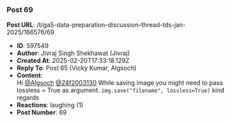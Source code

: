 ### Post 69
**Post URL**: /t/ga5-data-preparation-discussion-thread-tds-jan-2025/166576/69
- **ID**: 597549
- **Author**: Jivraj Singh Shekhawat (Jivraj)
- **Created At**: 2025-02-20T17:33:18.129Z
- **Reply To**: Post 65 (Vicky Kumar, Algsoch)
- **Content**:  
  Hi <a class="mention" href="/u/algsoch">@Algsoch</a> <a class="mention" href="/u/24f2003130">@24f2003130</a>
While saving image you might need to pass lossless = True as argument.
<code>img.save("filename", lossless=True)</code>
kind regards
- **Reactions**: laughing (1)
- **Post Number**: 69

